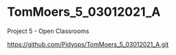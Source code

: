 # TomMoers_5_03012021_A
Project 5 - Open Classrooms

https://github.com/Pidyops/TomMoers_5_03012021_A.git